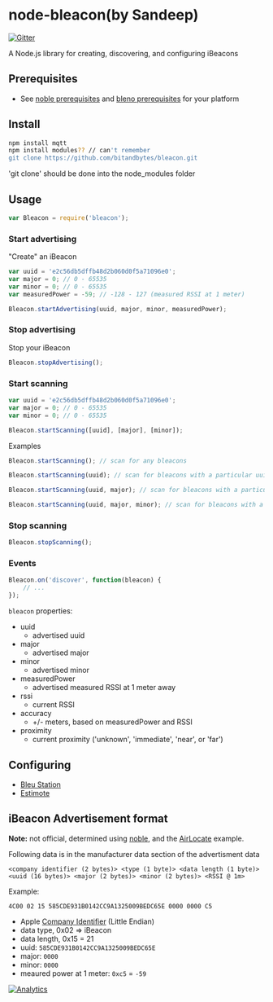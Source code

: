# node-bleacon(by Sandeep)

[![Gitter](https://badges.gitter.im/Join%20Chat.svg)](https://gitter.im/sandeepmistry/node-bleacon?utm_source=badge&utm_medium=badge&utm_campaign=pr-badge&utm_content=badge)


A Node.js library for creating, discovering, and configuring iBeacons

## Prerequisites

 * See [noble prerequisites](https://github.com/sandeepmistry/noble#prerequisites) and [bleno prerequisites](https://github.com/sandeepmistry/bleno#prerequisites) for your platform

## Install

```sh
npm install mqtt
npm install modules?? // can't remember
git clone https://github.com/bitandbytes/bleacon.git
```
'git clone' should be done into the node_modules folder

## Usage

```javascript
var Bleacon = require('bleacon');
```

### Start advertising

"Create" an iBeacon

```javascript
var uuid = 'e2c56db5dffb48d2b060d0f5a71096e0';
var major = 0; // 0 - 65535
var minor = 0; // 0 - 65535
var measuredPower = -59; // -128 - 127 (measured RSSI at 1 meter)

Bleacon.startAdvertising(uuid, major, minor, measuredPower);
```

### Stop advertising

Stop your iBeacon

```javascript
Bleacon.stopAdvertising();
```

### Start scanning

```javascript
var uuid = 'e2c56db5dffb48d2b060d0f5a71096e0';
var major = 0; // 0 - 65535
var minor = 0; // 0 - 65535

Bleacon.startScanning([uuid], [major], [minor]);
```

Examples

```javascript
Bleacon.startScanning(); // scan for any bleacons

Bleacon.startScanning(uuid); // scan for bleacons with a particular uuid

Bleacon.startScanning(uuid, major); // scan for bleacons with a particular uuid and major

Bleacon.startScanning(uuid, major, minor); // scan for bleacons with a particular uuid. major, and minor
```

### Stop scanning

```javascript
Bleacon.stopScanning();
```

### Events

```javascript
Bleacon.on('discover', function(bleacon) {
    // ...
});
```

```bleacon``` properties:

 * uuid
   * advertised uuid
 * major
   * advertised major
 * minor
   * advertised minor
 * measuredPower
   * advertised measured RSSI at 1 meter away
 * rssi
   * current RSSI
 * accuracy
   * +/- meters, based on measuredPower and RSSI
 * proximity
   * current proximity ('unknown', 'immediate', 'near', or 'far')

## Configuring

 * [Bleu Station](https://github.com/sandeepmistry/node-bleacon/tree/master/bleu-station)
 * [Estimote](https://github.com/sandeepmistry/node-bleacon/tree/master/estimote)

## iBeacon Advertisement format

__Note:__ not official, determined using [noble](https://github.com/sandeepmistry/noble), and the [AirLocate](http://adcdownload.apple.com/wwdc_2013/wwdc_2013_sample_code/ios_airlocate.zip) example.

Following data is in the manufacturer data section of the advertisment data

```
<company identifier (2 bytes)> <type (1 byte)> <data length (1 byte)> <uuid (16 bytes)> <major (2 bytes)> <minor (2 bytes)> <RSSI @ 1m>
```

Example:

```
4C00 02 15 585CDE931B0142CC9A1325009BEDC65E 0000 0000 C5
```

 * Apple [Company Identifier](https://www.bluetooth.org/en-us/specification/assigned-numbers/company-identifiers) (Little Endian)
 * data type, 0x02 => iBeacon
 * data length, 0x15 = 21
 * uuid: ```585CDE931B0142CC9A1325009BEDC65E```
 * major: ```0000```
 * minor: ```0000```
 * meaured power at 1 meter: ```0xc5``` = ```-59```

[![Analytics](https://ga-beacon.appspot.com/UA-56089547-1/sandeepmistry/node-bleacon?pixel)](https://github.com/igrigorik/ga-beacon)
